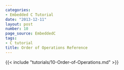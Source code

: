 ```yaml
---
categories:
- Embedded C Tutorial
date: "2013-12-11"
layout: post
number: 10
page_source: EmbeddedC
tags:
- C tutorial
title: Order of Operations Reference
---
```


{{< include "tutorials/10-Order-of-Operations.md" >}}
